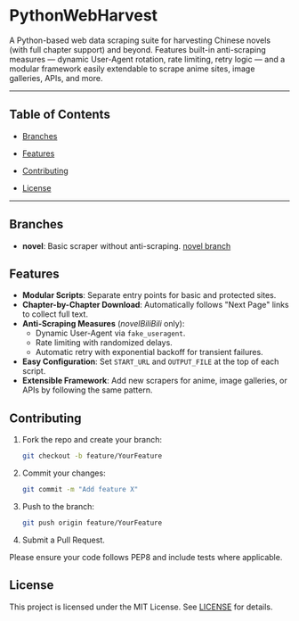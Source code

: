 # PythonWebHarvest

A Python-based web data scraping suite for harvesting Chinese novels (with full chapter support) and beyond. Features built-in anti-scraping measures — dynamic User-Agent rotation, rate limiting, retry logic — and a modular framework easily extendable to scrape anime sites, image galleries, APIs, and more.

---

## Table of Contents

- [Branches](#branches)

- [Features](#features)
- [Contributing](#contributing)
- [License](#license)

---

## Branches

- **novel**: Basic scraper without anti-scraping. [novel branch](https://github.com/yourusername/PythonWebHarvest/tree/novel)

## Features

- **Modular Scripts**: Separate entry points for basic and protected sites.
- **Chapter-by-Chapter Download**: Automatically follows "Next Page" links to collect full text.
- **Anti-Scraping Measures** (_novelBiliBili_ only):
  - Dynamic User-Agent via `fake_useragent`.
  - Rate limiting with randomized delays.
  - Automatic retry with exponential backoff for transient failures.
- **Easy Configuration**: Set `START_URL` and `OUTPUT_FILE` at the top of each script.
- **Extensible Framework**: Add new scrapers for anime, image galleries, or APIs by following the same pattern.

## Contributing

1. Fork the repo and create your branch:
   ```bash
   git checkout -b feature/YourFeature
   ```
2. Commit your changes:
   ```bash
   git commit -m "Add feature X"
   ```
3. Push to the branch:
   ```bash
   git push origin feature/YourFeature
   ```
4. Submit a Pull Request.

Please ensure your code follows PEP8 and include tests where applicable.

## License

This project is licensed under the MIT License. See [LICENSE](./LICENSE) for details.

